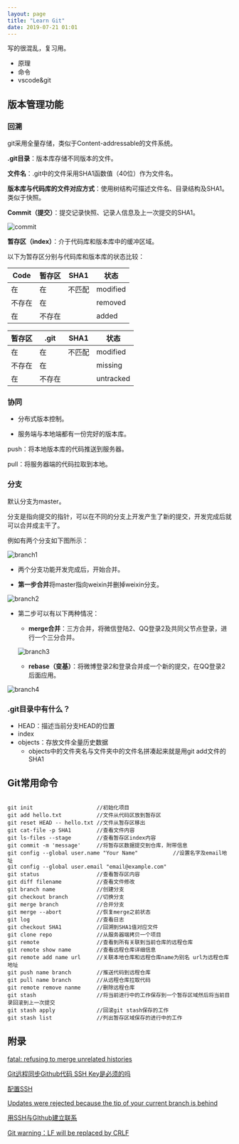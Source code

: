 ```yaml
---
layout: page
title: "Learn Git"
date: 2019-07-21 01:01
---
```


写的很混乱，复习用。

- 原理
- 命令
- vscode&git

## 版本管理功能

### 回溯

git采用全量存储，类似于Content-addressable的文件系统。

**.git目录**：版本库存储不同版本的文件。

**文件名**：.git中的文件采用SHA1函数值（40位）作为文件名。

**版本库与代码库的文件对应方式**：使用树结构可描述文件名、目录结构及SHA1。类似于快照。

**Commit（提交）**：提交记录快照、记录人信息及上一次提交的SHA1。

![commit](https://raw.githubusercontent.com/Curtails/learninggit/master/image/commit.png)

**暂存区（index）**：介于代码库和版本库中的缓冲区域。

以下为暂存区分别与代码库和版本库的状态比较：

| Code   | 暂存区 | SHA1   | 状态     |
| ------ | ------ | ------ | -------- |
| 在     | 在     | 不匹配 | modified |
| 不存在 | 在     |        | removed  |
| 在     | 不存在 |        | added    |

| 暂存区 | .git   | SHA1   | 状态      |
| ------ | ------ | ------ | --------- |
| 在     | 在     | 不匹配 | modified  |
| 不存在 | 在     |        | missing   |
| 在     | 不存在 |        | untracked |



### 协同

- 分布式版本控制。

- 服务端与本地端都有一份完好的版本库。

push：将本地版本库的代码推送到服务器。

pull：将服务器端的代码拉取到本地。

### 分支

默认分支为master。

分支是指向提交的指针，可以在不同的分支上开发产生了新的提交，开发完成后就可以合并成主干了。

例如有两个分支如下图所示：

![branch1](https://raw.githubusercontent.com/Curtails/learninggit/master/image/branch1.png)

- 两个分支功能开发完成后，开始合并。

- **第一步合并**将master指向weixin并删掉weixin分支。

![branch2](https://raw.githubusercontent.com/Curtails/learninggit/master/image/branch2.png)

- 第二步可以有以下两种情况：
  
  - **merge合并**：三方合并，将微信登陆2、QQ登录2及共同父节点登录，进行一个三分合并。
  
  ![branch3](https://raw.githubusercontent.com/Curtails/learninggit/master/image/branch3.png)
  
  
  
  - **rebase（变基）**：将微博登录2和登录合并成一个新的提交，在QQ登录2后面应用。

![branch4](https://raw.githubusercontent.com/Curtails/learninggit/master/image/branch4.png)



### .git目录中有什么？

- HEAD：描述当前分支HEAD的位置
- index
- objects：存放文件全量历史数据
  - objects中的文件夹名与文件夹中的文件名拼凑起来就是用git add文件的SHA1

## Git常用命令

```

git init					//初始化项目
git add hello.txt			//文件从代码区放到暂存区
git reset HEAD -- hello.txt	//文件从暂存区移出
git cat-file -p SHA1		//查看文件内容
git ls-files --stage		//查看暂存区index内容
git commit -m 'message'		//将暂存区数据提交到仓库，附带信息
git config --global user.name "Your Name"			//设置名字及email地址
git config --global user.email "email@example.com"	
git status					//查看暂存区内容
git diff filename			//查看文件修改
git branch name				//创建分支
git checkout branch			//切换分支
git merge branch			//合并分支
git merge --abort			//恢复merge之前状态
git log						//查看日志
git checkout SHA1			//回溯到SHA1值对应文件
git clone repo				//从服务器端拷贝一个项目
git remote					//查看到所有关联到当前仓库的远程仓库
git remote show name		//查看远程仓库详细信息
git remote add name url		//关联本地仓库和远程仓库name为别名 url为远程仓库地址
git push name branch		//推送代码到远程仓库
git pull name branch		//从远程仓库拉取代码
git remote remove nanme		//删除远程仓库
git stash					//将当前进行中的工作保存到一个暂存区域然后将当前目录回滚到上一次提交
git stash apply				//回滚git stash保存的工作
git stash list				//列出暂存区域保存的进行中的工作

```

## 附录

[fatal: refusing to merge unrelated histories](https://www.cnblogs.com/xiangxinhouse/p/8254120.html)

[Git远程同步Github代码 SSH Key是必须的吗](https://www.jianshu.com/p/ca1f257fdf59)

[配置SSH](https://blog.csdn.net/u011859677/article/details/79249436)

[Updates were rejected because the tip of your current branch is behind](https://blog.csdn.net/zhangkui0418/article/details/82977519)

[用SSH与GIthub建立联系](https://blog.csdn.net/weixin_38317875/article/details/80925750)

[Git warning：LF will be replaced by CRLF](https://blog.csdn.net/starry_night9280/article/details/53207928)

